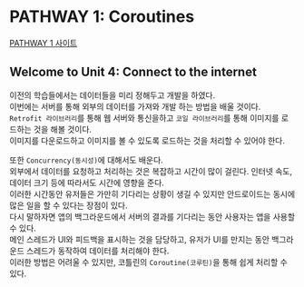 # PATHWAY 1: Coroutines
[PATHWAY 1 사이트](https://developer.android.com/courses/pathways/android-basics-kotlin-unit-4-pathway-1)


## Welcome to Unit 4: Connect to the internet
이전의 학습들에서는 데이터들을 미리 정해두고 개발을 하였다.</br>
이번에는 서버를 통해 외부의 데이터를 가져와 개발 하는 방법을 배울 것이다.</br>
`Retrofit 라이브러리`를 통해 웹 서버와 통신을하고 `코일 라이브러리`를 통해 이미지를 로드하는 것을 해볼 것이다.</br>
이미지를 다운로드하고 이미지를 볼 수 있도록 로드하는 것을 처리할 수 있어야 한다.

또한 `Concurrency(동시성)`에 대해서도 배운다.</br>
외부에서 데이터를 요청하고 처리하는 것은 복잡하고 시간이 많이 걸린다. 인터넷 속도, 데이터 크기 등에 따라서도 시간에 영향을 준다.</br>
이러한 시간동안 유저들은 가만히 기다리는 상황이 생길 수 있지만 안드로이드는 동시에 많은 일을 할 수 있다는 장점이 있다.</br>
다시 말하자면 앱의 백그라운드에서 서버의 결과를 기다리는 동안 사용자는 앱을 사용할 수 있다.</br>
메인 스레드가 UI와 피드백을 표시하는 것을 담당하고, 유저가 UI를 만지는 동안 백그라운드 스레드가 동작하여 데이터를 처리해야 한다.</br>
이러한 방법은 어려울 수 있지만, 코틀린의 `Coroutine(코루틴)`을 통해 쉽게 처리할 수 있다.


